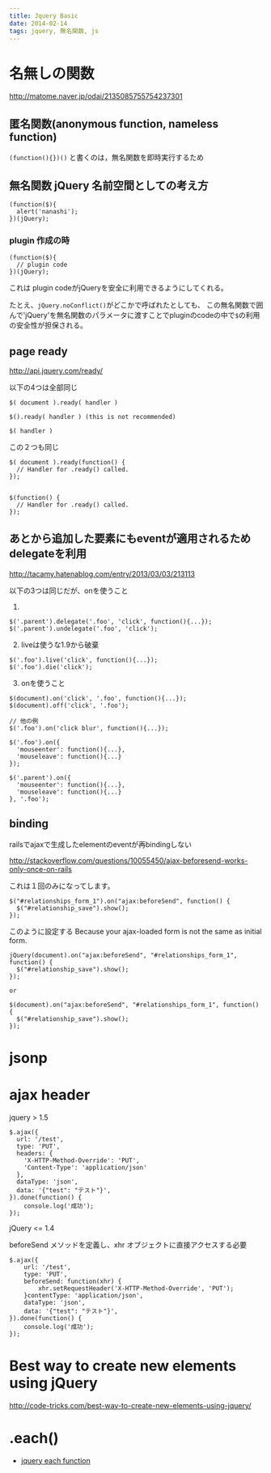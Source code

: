 ```yaml
---
title: Jquery Basic
date: 2014-02-14
tags: jquery, 無名関数, js
---
```


# 名無しの関数

<http://matome.naver.jp/odai/2135085755754237301>

## 匿名関数(anonymous function, nameless function)
`(function(){})()`
と書くのは，無名関数を即時実行するため

## 無名関数 jQuery 名前空間としての考え方

```
(function($){
  alert('nanashi');
})(jQuery);
```

### plugin 作成の時

```
(function($){
  // plugin code
})(jQuery);
```

これは plugin codeがjQueryを安全に利用できるようにしてくれる。

たとえ、`jQuery.noConflict()`がどこかで呼ばれたとしても、
この無名関数で囲んで'jQuery'を無名関数のパラメータに渡すことでpluginのcodeの中で`$`の利用の安全性が担保される。

## page ready

<http://api.jquery.com/ready/>

以下の4つは全部同じ

`$( document ).ready( handler )`

`$().ready( handler ) (this is not recommended)`

`$( handler )`


この２つも同じ

```
$( document ).ready(function() {
  // Handler for .ready() called.
});


$(function() {
  // Handler for .ready() called.
});
```

## あとから追加した要素にもeventが適用されるためdelegateを利用

<http://tacamy.hatenablog.com/entry/2013/03/03/213113>

以下の3つは同じだが、onを使うこと

1.

```
$('.parent').delegate('.foo', 'click', function(){...});
$('.parent').undelegate('.foo', 'click');
```

2. liveは使うな1.9から破棄

```
$('.foo').live('click', function(){...});
$('.foo').die('click');
```

3. onを使うこと

```
$(document).on('click', '.foo', function(){...});
$(document).off('click', '.foo');

// 他の例
$('.foo').on('click blur', function(){...});

$('.foo').on({
  'mouseenter': function(){...},
  'mouseleave': function(){...}
});

$('.parent').on({
  'mouseenter': function(){...},
  'mouseleave': function(){...}
}, '.foo');

```



## binding

railsでajaxで生成したelementのeventが再bindingしない

<http://stackoverflow.com/questions/10055450/ajax-beforesend-works-only-once-on-rails>

これは１回のみになってします。

```
$("#relationships_form_1").on("ajax:beforeSend", function() {
  $("#relationship_save").show();
});
```

このように設定する
Because your ajax-loaded form is not the same as initial form.

```
jQuery(document).on("ajax:beforeSend", "#relationships_form_1", function() {
  $("#relationship_save").show();
});

or

$(document).on("ajax:beforeSend", "#relationships_form_1", function() {
  $("#relationship_save").show();
});
```


# jsonp

# ajax header

jquery >  1.5
 
```
$.ajax({
  url: '/test',
  type: 'PUT',
  headers: {
    'X-HTTP-Method-Override': 'PUT',
    'Content-Type': 'application/json'
  },
  dataType: 'json',
  data: '{"test": "テスト"}',
}).done(function() {
    console.log('成功');
});
```

jQuery <= 1.4 

beforeSend メソッドを定義し、xhr オブジェクトに直接アクセスする必要

```
$.ajax({
    url: '/test',
    type: 'PUT',
    beforeSend: function(xhr) {
        xhr.setRequestHeader('X-HTTP-Method-Override', 'PUT');
    }contentType: 'application/json',
    dataType: 'json',
    data: '{"test": "テスト"}',
}).done(function() {
    console.log('成功');
});
```


# Best way to create new elements using jQuery
<http://code-tricks.com/best-way-to-create-new-elements-using-jquery/>


# .each()

+ [jquery each function](http://www.sitepoint.com/jquery-each-function-examples/)
